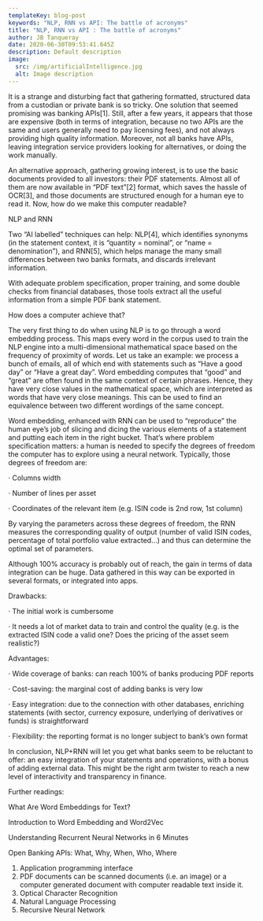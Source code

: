 ```yaml
---
templateKey: blog-post
keywords: "NLP, RNN vs API: The battle of acronyms"
title: "NLP, RNN vs API : The battle of acronyms"
author: JB Tanqueray
date: 2020-06-30T09:53:41.645Z
description: Default description
image:
  src: /img/artificialIntelligence.jpg
  alt: Image description
---
```

It is a strange and disturbing fact that gathering formatted, structured data from a custodian or private bank is so tricky. One solution that seemed promising was banking APIs[1]. Still, after a few years, it appears that those are expensive (both in terms of integration, because no two APIs are the same and users generally need to pay licensing fees), and not always providing high quality information. Moreover, not all banks have APIs, leaving integration service providers looking for alternatives, or doing the work manually.

An alternative approach, gathering growing interest, is to use the basic documents provided to all investors: their PDF statements. Almost all of them are now available in “PDF text”[2] format, which saves the hassle of OCR[3], and those documents are structured enough for a human eye to read it. Now, how do we make this computer readable?

NLP and RNN

Two “AI labelled” techniques can help: NLP[4], which identifies synonyms (in the statement context, it is “quantity = nominal”, or “name = denomination”), and RNN[5], which helps manage the many small differences between two banks formats, and discards irrelevant information.

With adequate problem specification, proper training, and some double checks from financial databases, those tools extract all the useful information from a simple PDF bank statement.

How does a computer achieve that?

The very first thing to do when using NLP is to go through a word embedding process. This maps every word in the corpus used to train the NLP engine into a multi-dimensional mathematical space based on the frequency of proximity of words. Let us take an example: we process a bunch of emails, all of which end with statements such as “Have a good day” or “Have a great day”. Word embedding computes that “good” and “great” are often found in the same context of certain phrases. Hence, they have very close values in the mathematical space, which are interpreted as words that have very close meanings. This can be used to find an equivalence between two different wordings of the same concept.

Word embedding, enhanced with RNN can be used to “reproduce” the human eye’s job of slicing and dicing the various elements of a statement and putting each item in the right bucket. That’s where problem specification matters: a human is needed to specify the degrees of freedom the computer has to explore using a neural network. Typically, those degrees of freedom are:

· Columns width

· Number of lines per asset

· Coordinates of the relevant item (e.g. ISIN code is 2nd row, 1st column)


By varying the parameters across these degrees of freedom, the RNN measures the corresponding quality of output (number of valid ISIN codes, percentage of total portfolio value extracted…) and thus can determine the optimal set of parameters.

Although 100% accuracy is probably out of reach, the gain in terms of data integration can be huge. Data gathered in this way can be exported in several formats, or integrated into apps.

Drawbacks:

· The initial work is cumbersome

· It needs a lot of market data to train and control the quality (e.g. is the extracted ISIN code a valid one? Does the pricing of the asset seem realistic?)

Advantages:

· Wide coverage of banks: can reach 100% of banks producing PDF reports

· Cost-saving: the marginal cost of adding banks is very low

· Easy integration: due to the connection with other databases, enriching statements (with sector, currency exposure, underlying of derivatives or funds) is straightforward

· Flexibility: the reporting format is no longer subject to bank’s own format

In conclusion, NLP+RNN will let you get what banks seem to be reluctant to offer: an easy integration of your statements and operations, with a bonus of adding external data. This might be the right arm twister to reach a new level of interactivity and transparency in finance.

Further readings:

What Are Word Embeddings for Text?

Introduction to Word Embedding and Word2Vec

Understanding Recurrent Neural Networks in 6 Minutes

Open Banking APIs: What, Why, When, Who, Where

1. Application programming interface
2. PDF documents can be scanned documents (i.e. an image) or a computer generated document with computer readable text inside it.
3. Optical Character Recognition
4. Natural Language Processing
5. Recursive Neural Network